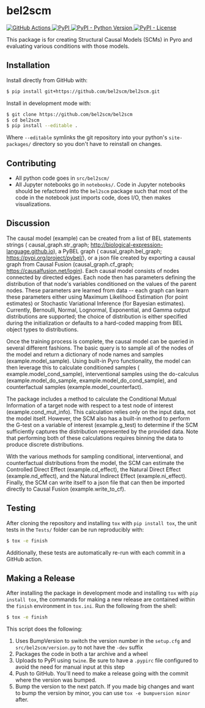 # bel2scm

<p>
<a href="https://github.com/bel2scm/bel2scm/actions?query=workflow%3ATests">
    <img alt="GitHub Actions" src="https://github.com/bel2scm/bel2scm/workflows/Tests/badge.svg" />
</a>
<a href="https://pypi.org/project/bel2scm">
    <img alt="PyPI" src="https://img.shields.io/pypi/v/bel2scm" />
</a>
<a href="https://pypi.org/project/bel2scm">
    <img alt="PyPI - Python Version" src="https://img.shields.io/pypi/pyversions/bel2scm" />
</a>
<a href="https://github.com/bel2scm/bel2scm/blob/main/LICENSE">
    <img alt="PyPI - License" src="https://img.shields.io/pypi/l/bel2scm" />
</a>
</p>

This package is for creating Structural Causal Models (SCMs) in Pyro and evaluating various conditions with those
models.

## Installation

Install directly from GitHub with:

```bash
$ pip install git+https://github.com/bel2scm/bel2scm.git
```

Install in development mode with:

```bash
$ git clone https://github.com/bel2scm/bel2scm
$ cd bel2scm
$ pip install --editable .
```

Where `--editable` symlinks the git repository into your python's `site-packages/` directory so you don't have to
reinstall on changes.

## Contributing

- All python code goes in `src/bel2scm/`
- All Jupyter notebooks go in `notebooks/`. Code in Jupyter notebooks should be refactored into the `bel2scm` package
  such that most of the code in the notebook just imports code, does I/O, then makes visualizations.

## Discussion

The causal model (example) can be created from a list of BEL statements strings (
causal_graph.str_graph; http://biological-expression-language.github.io), a PyBEL graph (
causal_graph.bel_graph; https://pypi.org/project/pybel/), or a json file created by exporting a causal graph from Causal
Fusion (causal_graph.cf_graph; https://causalfusion.net/login). Each causal model consists of nodes connected by
directed edges. Each node then has parameters defining the distribution of that node's variables conditioned on the
values of the parent nodes. These parameters are learned from data -- each graph can learn these parameters either using
Maximum Likelihood Estimation (for point estimates) or Stochastic Variational Inference (for Bayesian estimates).
Currently, Bernoulli, Normal, Lognormal, Exponential, and Gamma output distributions are supported; the choice of
distribution is either specified during the initialization or defaults to a hard-coded mapping from BEL object types to
distributions.

Once the training process is complete, the causal model can be queried in several different fashions. The basic query is
to sample all of the nodes of the model and return a dictionary of node names and samples (example.model_sample). Using
built-in Pyro functionality, the model can then leverage this to calculate conditioned samples (
example.model_cond_sample), interventional samples using the do-calculus (example.model_do_sample,
example.model_do_cond_sample), and counterfactual samples (example.model_counterfact).

The package includes a method to calculate the Conditional Mutual Information of a target node with respect to a test
node of interest (example.cond_mut_info). This calculation relies only on the input data, not the model itself. However,
the SCM also has a built-in method to perform the G-test on a variable of interest (example.g_test) to determine if the
SCM sufficiently captures the distribution represented by the provided data. Note that performing both of these
calculations requires binning the data to produce discrete distributions.

With the various methods for sampling conditional, interventional, and counterfactual distributions from the model, the
SCM can estimate the Controlled Direct Effect (example.cd_effect), the Natural Direct Effect (example.nd_effect), and
the Natural Indirect Effect (example.ni_effect). Finally, the SCM can write itself to a json file that can then be
imported directly to Causal Fusion (example.write_to_cf).

## Testing

After cloning the repository and installing `tox` with `pip install tox`, the unit tests in the `Tests/` folder can be
run reproducibly with:

```bash
$ tox -e finish
```

Additionally, these tests are automatically re-run with each commit in a GitHub action.

## Making a Release

After installing the package in development mode and installing
`tox` with `pip install tox`, the commands for making a new release are contained within the `finish` environment
in `tox.ini`. Run the following from the shell:

```bash
$ tox -e finish
```

This script does the following:

1. Uses BumpVersion to switch the version number in the `setup.cfg` and
   `src/bel2scm/version.py` to not have the `-dev` suffix
2. Packages the code in both a tar archive and a wheel
3. Uploads to PyPI using `twine`. Be sure to have a `.pypirc` file configured to avoid the need for manual input at this
   step
4. Push to GitHub. You'll need to make a release going with the commit where the version was bumped.
5. Bump the version to the next patch. If you made big changes and want to bump the version by minor, you can
   use `tox -e bumpversion minor` after.
